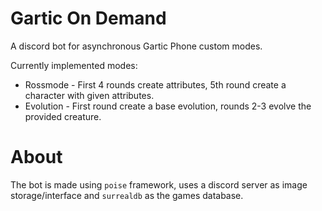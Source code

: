 # Gartic On Demand

A discord bot for asynchronous Gartic Phone custom modes.

Currently implemented modes:
- Rossmode - First 4 rounds create attributes, 5th round create a character with given attributes.
- Evolution - First round create a base evolution, rounds 2-3 evolve the provided creature.

# About

The bot is made using `poise` framework, uses a discord server as image storage/interface and `surrealdb` as the games database.
